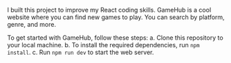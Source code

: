 I built this project to improve my React coding skills.
GameHub is a cool website where you can find new games to play. You can search by platform, genre, and more.

To get started with GameHub, follow these steps:
a. Clone this repository to your local machine.
b. To install the required dependencies, run `npm install`.
c. Run `npm run dev` to start the web server. 

